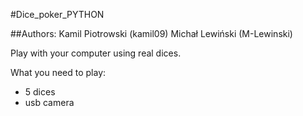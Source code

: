 #Dice_poker_PYTHON

##Authors:
Kamil Piotrowski (kamil09)
Michał Lewiński (M-Lewinski)

Play with your computer using real dices.

What you need to play:
* 5 dices
* usb camera